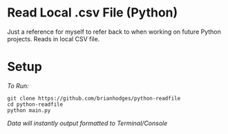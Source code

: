 # Read Local .csv File (Python)
Just a reference for myself to refer back to when working on future Python projects. Reads in local CSV file.

# Setup
*To Run:*
  ```
  git clone https://github.com/brianhodges/python-readfile
  cd python-readfile
  python main.py
  ```
*Data will instantly output formatted to Terminal/Console*
